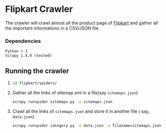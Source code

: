 # Flipkart Crawler

The crawler will crawl almost all the product page of [Flipkart](www.flipkart.com) and gather all the important informations in a CSV/JSON file.

### Dependencies

```
Python > 3
Scrapy 1.4.0 (tested)

```

## Running the crawler

1. ```bash
   cd flipkart/spiders/
   ```

2. Gather all the links of sitemap.xml in a file(say  `sitemaps.json`)

   ```bash
   scrapy runspider sitemaps.py -o sitemaps.json
   ```

3. Crawl all the links of `sitemaps.json`  and store it in another file ( say, `data.json`).

   ```bash
   scrapy runspider category.py -o data.json -a filename=sitemaps.json
   ```

   ​